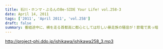 ```yaml
---
title: 石川・ホンマ・ぶるんのBe-SIDE Your Life! vol.258-3
date: April 14, 2011
tags: ['2011', 'April 2011', 'vol.258']
draft: false
summary: 番組途中に、横を走る首都高に都心としては珍しい暴走族の騒音が！節電で真っ暗な首都高。節電気味で収録中です。NAMAE
---
```


http://project-phi.ddo.jp/ishikawa/ishikawa258_3.mp3